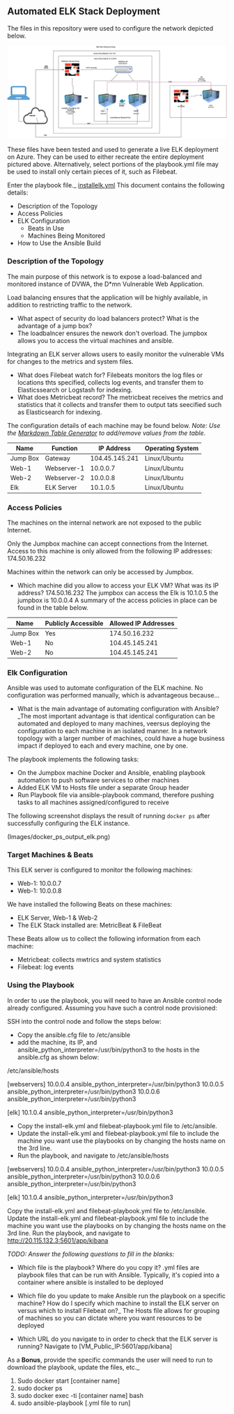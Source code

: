 ## Automated ELK Stack Deployment

The files in this repository were used to configure the network depicted below.

![](Images/Project.jpg)

These files have been tested and used to generate a live ELK deployment on Azure. They can be used to either recreate the entire deployment pictured above. Alternatively, select portions of the playbook.yml file may be used to install only certain pieces of it, such as Filebeat.

Enter the playbook file._
[installelk.yml](Ansible/installelk.yml)
This document contains the following details:
- Description of the Topology
- Access Policies
- ELK Configuration
  - Beats in Use
  - Machines Being Monitored
- How to Use the Ansible Build


### Description of the Topology

The main purpose of this network is to expose a load-balanced and monitored instance of DVWA, the D*mn Vulnerable Web Application.

Load balancing ensures that the application will be highly available, in addition to restricting traffic to the network.
- What aspect of security do load balancers protect? What is the advantage of a jump box?
- The loadbalncer ensures the nework don't overload. The jumpbox allows you to access the virtual machines and ansible.  

Integrating an ELK server allows users to easily monitor the vulnerable VMs for changes to the metrics and system files.
- What does Filebeat watch for? Filebeats monitors the log files or locations thts specified, collects log events, and transfer them to Elasticssearch or Logstash for indexing. 
- What does Metricbeat record? The metricbeat receives the metrics and statistics that it collects and transfer them to output tats seecified such as Elasticsearch for indexing.

The configuration details of each machine may be found below.
_Note: Use the [Markdown Table Generator](http://www.tablesgenerator.com/markdown_tables) to add/remove values from the table_.

| Name     | Function   | IP Address       | Operating System | 
|----------|----------  |----------------|----------------- | 
| Jump Box | Gateway    | 104.45.145.241   | Linux/Ubuntu     | 
| Web-1    |Webserver-1 | 10.0.0.7         | Linux/Ubuntu     |  
| Web-2    |Webserver-2 | 10.0.0.8         | Linux/Ubuntu     |                  
| Elk      | ELK Server | 10.1.0.5         | Linux/Ubuntu     |  

### Access Policies

The machines on the internal network are not exposed to the public Internet. 

Only the Jumpbox machine can accept connections from the Internet. Access to this machine is only allowed from the following IP addresses:
174.50.16.232

Machines within the network can only be accessed by Jumpbox. 

- Which machine did you allow to access your ELK VM? What was its IP address? 174.50.16.232
The jumpbox can access the Elk is 10.1.0.5 the jumpbox is 10.0.0.4
A summary of the access policies in place can be found in the table below.

| Name     | Publicly Accessible | Allowed IP Addresses |
|----------|---------------------|----------------------|
| Jump Box | Yes                 | 174.50.16.232       |
| Web-1    | No                  | 104.45.145.241       |
| Web-2    | No                  | 104.45.145.241       |

### Elk Configuration

Ansible was used to automate configuration of the ELK machine. No configuration was performed manually, which is advantageous because...
-  What is the main advantage of automating configuration with Ansible?_The most important advantage is that identical configuration can be automated and deployed to many machines, veersus deploying the configuration to each machine in an isolated manner. In a network topology with a larger number of machines, could have a huge business impact if deployed to each and every machine, one by one.

The playbook implements the following tasks: 
- On the Jumpbox machine Docker and Ansible, enabling playbook automation to push software services to other machines
- Added ELK VM to Hosts file under a separate Group header
- Run Playbook file via ansible-playbook command, therefore pushing tasks to all machines assigned/configured to receive

The following screenshot displays the result of running `docker ps` after successfully configuring the ELK instance.

(Images/docker_ps_output_elk.png)

### Target Machines & Beats
This ELK server is configured to monitor the following machines:
- Web-1: 10.0.0.7
- Web-1: 10.0.0.8

We have installed the following Beats on these machines:
- ELK Server, Web-1 & Web-2
- The ELK Stack installed are: MetricBeat & FileBeat

These Beats allow us to collect the following information from each machine:
- Metricbeat: collects mwtrics and system statistics
- Filebeat: log events

### Using the Playbook
In order to use the playbook, you will need to have an Ansible control node already configured. Assuming you have such a control node provisioned: 

SSH into the control node and follow the steps below:

- Copy the ansible.cfg file to /etc/ansible
- add the machine, its IP, and ansible_python_interpreter=/usr/bin/python3 to the hosts in the ansible.cfg as shown below:

/etc/ansible/hosts

[webservers] 10.0.0.4 ansible_python_interpreter=/usr/bin/python3 10.0.0.5 ansible_python_interpreter=/usr/bin/python3 10.0.0.6 ansible_python_interpreter=/usr/bin/python3

[elk] 10.1.0.4 ansible_python_interpreter=/usr/bin/python3

- Copy the install-elk.yml and filebeat-playbook.yml file to 
/etc/ansible.
- Update the install-elk.yml and filebeat-playbook.yml file to include the machine you want use the   playbooks on by changing the hosts name on the 3rd line.
- Run the playbook, and navigate to /etc/ansible/hosts

[webservers] 10.0.0.4 ansible_python_interpreter=/usr/bin/python3 10.0.0.5 ansible_python_interpreter=/usr/bin/python3 10.0.0.6 ansible_python_interpreter=/usr/bin/python3

[elk] 10.1.0.4 ansible_python_interpreter=/usr/bin/python3

Copy the install-elk.yml and filebeat-playbook.yml file to /etc/ansible.
Update the install-elk.yml and filebeat-playbook.yml file to include the machine you want use the playbooks on by changing the hosts name on the 3rd line.
Run the playbook, and navigate to 
http://20.115.132.3:5601/app/kibana 


_TODO: Answer the following questions to fill in the blanks:_
- Which file is the playbook? Where do you copy it? .yml files are playbook files that can be run with Ansible. Typically, it's copied into a container where ansible is installed to be deployed

- Which file do you update to make Ansible run the playbook on a specific machine? How do I specify which machine to install the ELK server on versus which to install Filebeat on?_
The Hosts file allows for grouping of machines so you can dictate where you want resources to be deployed

- Which URL do you navigate to in order to check that the ELK server is running?
Navigate to [VM_Public_IP:5601/app/kibana]

As a **Bonus**, provide the specific commands the user will need to run to download the playbook, update the files, etc._

1. Sudo docker start [container name]
2. sudo docker ps
3. sudo docker exec -ti [container name] bash
4. sudo ansible-playbook [.yml file to run]
